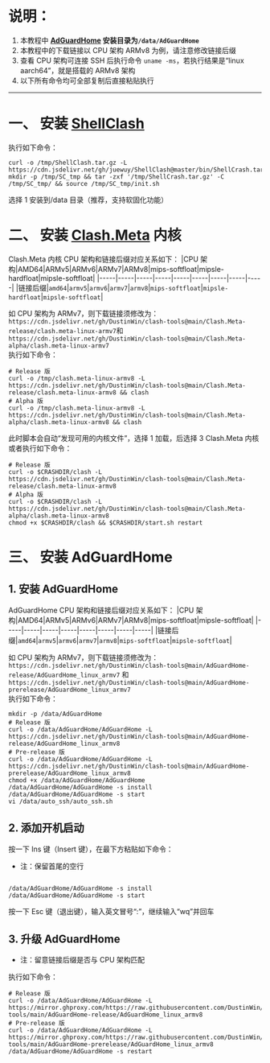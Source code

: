 # 说明：
1. 本教程中 **[AdGuardHome](https://github.com/AdguardTeam/AdGuardHome) 安装目录为`/data/AdGuardHome`**
2. 本教程中的下载链接以 CPU 架构 ARMv8 为例，请注意修改链接后缀
3. 查看 CPU 架构可连接 SSH 后执行命令 `uname -ms`，若执行结果是“linux aarch64”，就是搭载的 ARMv8 架构
4. 以下所有命令均可全部复制后直接粘贴执行
---
# 一、 安装 [ShellClash](https://github.com/juewuy/ShellCrash)
执行如下命令：
```
curl -o /tmp/ShellClash.tar.gz -L https://cdn.jsdelivr.net/gh/juewuy/ShellClash@master/bin/ShellCrash.tar.gz
mkdir -p /tmp/SC_tmp && tar -zxf '/tmp/ShellCrash.tar.gz' -C /tmp/SC_tmp/ && source /tmp/SC_tmp/init.sh
```
选择 1 安装到/data 目录（推荐，支持软固化功能）
# 二、 安装 [Clash.Meta](https://github.com/MetaCubeX/mihomo) 内核
Clash.Meta 内核 CPU 架构和链接后缀对应关系如下：
|CPU 架构|AMD64|ARMv5|ARMv6|ARMv7|ARMv8|mips-softfloat|mipsle-hardfloat|mipsle-softfloat|
|-----|-----|-----|-----|-----|-----|-----|-----|-----|
|链接后缀|`amd64`|`armv5`|`armv6`|`armv7`|`armv8`|`mips-softfloat`|`mipsle-hardfloat`|`mipsle-softfloat`|

如 CPU 架构为 ARMv7，则下载链接须修改为：  
`https://cdn.jsdelivr.net/gh/DustinWin/clash-tools@main/Clash.Meta-release/clash.meta-linux-armv7`和 `https://cdn.jsdelivr.net/gh/DustinWin/clash-tools@main/Clash.Meta-alpha/clash.meta-linux-armv7`  
执行如下命令：
```
# Release 版
curl -o /tmp/clash.meta-linux-armv8 -L https://cdn.jsdelivr.net/gh/DustinWin/clash-tools@main/Clash.Meta-release/clash.meta-linux-armv8 && clash
# Alpha 版
curl -o /tmp/clash.meta-linux-armv8 -L https://cdn.jsdelivr.net/gh/DustinWin/clash-tools@main/Clash.Meta-alpha/clash.meta-linux-armv8 && clash
```
此时脚本会自动“发现可用的内核文件”，选择 1 加载，后选择 3 Clash.Meta 内核  
或者执行如下命令：
```
# Release 版
curl -o $CRASHDIR/clash -L https://cdn.jsdelivr.net/gh/DustinWin/clash-tools@main/Clash.Meta-release/clash.meta-linux-armv8
# Alpha 版
curl -o $CRASHDIR/clash -L https://cdn.jsdelivr.net/gh/DustinWin/clash-tools@main/Clash.Meta-alpha/clash.meta-linux-armv8
chmod +x $CRASHDIR/clash && $CRASHDIR/start.sh restart
```

# 三、 安装 AdGuardHome
## 1. 安装 AdGuardHome
AdGuardHome CPU 架构和链接后缀对应关系如下：
|CPU 架构|AMD64|ARMv5|ARMv6|ARMv7|ARMv8|mips-softfloat|mipsle-softfloat|
|-----|-----|-----|-----|-----|-----|-----|-----|
|链接后缀|`amd64`|`armv5`|`armv6`|`armv7`|`armv8`|`mips-softfloat`|`mipsle-softfloat`|

如 CPU 架构为 ARMv7，则下载链接须修改为：  
`https://cdn.jsdelivr.net/gh/DustinWin/clash-tools@main/AdGuardHome-release/AdGuardHome_linux_armv7` 和 `https://cdn.jsdelivr.net/gh/DustinWin/clash-tools@main/AdGuardHome-prerelease/AdGuardHome_linux_armv7`  
执行如下命令：
```
mkdir -p /data/AdGuardHome
# Release 版
curl -o /data/AdGuardHome/AdGuardHome -L https://cdn.jsdelivr.net/gh/DustinWin/clash-tools@main/AdGuardHome-release/AdGuardHome_linux_armv8
# Pre-release 版
curl -o /data/AdGuardHome/AdGuardHome -L https://cdn.jsdelivr.net/gh/DustinWin/clash-tools@main/AdGuardHome-prerelease/AdGuardHome_linux_armv8
chmod +x /data/AdGuardHome/AdGuardHome
/data/AdGuardHome/AdGuardHome -s install
/data/AdGuardHome/AdGuardHome -s start
vi /data/auto_ssh/auto_ssh.sh
```
## 2. 添加开机启动
按一下 Ins 键（Insert 键），在最下方粘贴如下命令：
- 注：保留首尾的空行

```

/data/AdGuardHome/AdGuardHome -s install
/data/AdGuardHome/AdGuardHome -s start

```
按一下 Esc 键（退出键），输入英文冒号“:”，继续输入“wq”并回车
## 3. 升级 AdGuardHome
- 注：留意链接后缀是否与 CPU 架构匹配

执行如下命令：
```
# Release 版
curl -o /data/AdGuardHome/AdGuardHome -L https://mirror.ghproxy.com/https://raw.githubusercontent.com/DustinWin/clash-tools/main/AdGuardHome-release/AdGuardHome_linux_armv8
# Pre-release 版
curl -o /data/AdGuardHome/AdGuardHome -L https://mirror.ghproxy.com/https://raw.githubusercontent.com/DustinWin/clash-tools/main/AdGuardHome-prerelease/AdGuardHome_linux_armv8
/data/AdGuardHome/AdGuardHome -s restart
```
